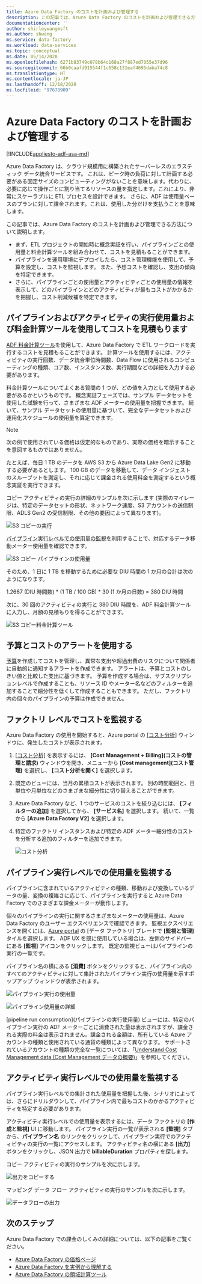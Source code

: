 ```yaml
---
title: Azure Data Factory のコストを計画および管理する
description: この記事では、Azure Data Factory のコストを計画および管理できる方法について説明します
documentationcenter: ''
author: shirleywangmsft
ms.author: shwang
ms.service: data-factory
ms.workload: data-services
ms.topic: conceptual
ms.date: 05/14/2020
ms.openlocfilehash: 6271b83749c078b64c168a27f887ed7055e37d96
ms.sourcegitcommit: 66b0caafd915544f1c658c131eaf4695daba74c8
ms.translationtype: HT
ms.contentlocale: ja-JP
ms.lasthandoff: 12/18/2020
ms.locfileid: "97678909"
---
```

# <a name="plan-and-manage-costs-for-azure-data-factory"></a>Azure Data Factory のコストを計画および管理する

[!INCLUDE[appliesto-adf-asa-md](includes/appliesto-adf-asa-md.md)]

Azure Data Factory は、クラウド規模用に構築されたサーバーレスのエラスティック データ統合サービスです。  これは、ピーク時の負荷に対して計画する必要がある固定サイズのコンピューティングがないことを意味します。代わりに、必要に応じて操作ごとに割り当てるリソースの量を指定します。これにより、非常にスケーラブルに ETL プロセスを設計できます。 さらに、ADF は使用量ベースのプランに対して課金されます。これは、使用した分だけを支払うことを意味します。

この記事では、Azure Data Factory のコストを計画および管理できる方法について説明します。

*   まず、ETL プロジェクトの開始時に概念実証を行い、パイプラインごとの使用量と料金計算ツールを組み合わせて、コストを見積もることができます。
*   パイプラインを運用環境にデプロイしたら、コスト管理機能を使用して、予算を設定し、コストを監視します。 また、予想コストを確認し、支出の傾向を特定できます。
*   さらに、パイプラインごとの使用量とアクティビティごとの使用量の情報を表示して、どのパイプラインとどのアクティビティが最もコストがかかるかを把握し、コスト削減候補を特定できます。

## <a name="estimate-costs-using-pipeline-and-activity-run-consumption-and-pricing-calculator"></a>パイプラインおよびアクティビティの実行使用量および料金計算ツールを使用してコストを見積もります

[ADF 料金計算ツール](https://azure.microsoft.com/pricing/calculator/?service=data-factory)を使用して、Azure Data Factory で ETL ワークロードを実行するコストを見積もることができます。  計算ツールを使用するには、アクティビティの実行回数、データ統合単位時間数、Data Flow に使用されるコンピューティングの種類、コア数、インスタンス数、実行期間などの詳細を入力する必要があります。

料金計算ツールについてよくある質問の 1 つが、どの値を入力として使用する必要があるかというものです。  概念実証フェーズでは、サンプル データセットを使用した試験を行って、さまざまな ADF メーターの使用量を把握できます。  続いて、サンプル データセットの使用量に基づいて、完全なデータセットおよび運用化スケジュールの使用量を算定できます。

> [!NOTE]
> 次の例で使用されている価格は仮定的なものであり、実際の価格を暗示することを意図するものではありません。

たとえば、毎日 1 TB のデータを AWS S3 から Azure Data Lake Gen2 に移動する必要があるとします。  100 GB のデータを移動して、データ インジェストのスループットを測定し、それに応じて課金される使用料金を測定するという概念実証を実行できます。

コピー アクティビティの実行の詳細のサンプルを次に示します (実際のマイレージは、特定のデータセットの形状、ネットワーク速度、S3 アカウントの送信制限、ADLS Gen2 の受信制限、その他の要因によって異なります)。

![S3 コピーの実行](media/plan-manage-costs/s3-copy-run-details.png)

[パイプライン実行レベルでの使用量の監視](#monitor-consumption-at-pipeline-run-level)を利用することで、対応するデータ移動メーター使用量を確認できます。

![S3 コピー パイプラインの使用量](media/plan-manage-costs/s3-copy-pipeline-consumption.png)

そのため、1 日に 1 TB を移動するために必要な DIU 時間の 1 か月の合計は次のようになります。

1.2667 (DIU 時間数) * (1 TB / 100 GB) * 30 (1 か月の日数) = 380 DIU 時間

次に、30 回のアクティビティの実行と 380 DIU 時間を、ADF 料金計算ツールに入力し、月額の見積もりを得ることができます。

![S3 コピー料金計算ツール](media/plan-manage-costs/s3-copy-pricing-calculator.png)

## <a name="use-budgets-and-cost-alerts"></a>予算とコストのアラートを使用する

[予算](../cost-management-billing/costs/tutorial-acm-create-budgets.md)を作成してコストを管理し、異常な支出や超過出費のリスクについて関係者に自動的に通知するアラートを作成できます。  アラートは、予算とコストのしきい値と比較した支出に基づきます。  予算を作成する場合は、サブスクリプションレベルで作成することも、リソース ID やメーター名などのフィルターを追加することで細分性を低くして作成することもできます。  ただし、ファクトリ内の個々のパイプラインの予算は作成できません。

## <a name="monitor-costs-at-factory-level"></a>ファクトリ レベルでコストを監視する

Azure Data Factory の使用を開始すると、Azure portal の [[コスト分析]](../cost-management-billing/costs/quick-acm-cost-analysis.md) ウィンドウに、発生したコストが表示されます。

1. [[コスト分析]](../cost-management-billing/costs/quick-acm-cost-analysis.md) を表示するには、 **[Cost Management + Billing]\(コストの管理と請求\)** ウィンドウを開き、メニューから **[Cost management]\(コスト管理\)** を選択し、 **[コスト分析を開く]** を選択します。
2. 既定のビューには、当月の累積コストが表示されます。  別の時間範囲と、日単位や月単位などのさまざまな細分性に切り替えることができます。
3. Azure Data Factory など、1 つのサービスのコストを絞り込むには、 **[フィルターの追加]** を選択してから、 **[サービス名]** を選択します。  続いて、一覧から **[Azure Data Factory V2]** を選択します。
4. 特定のファクトリ インスタンスおよび特定の ADF メーター細分性のコストを分析する追加のフィルターを追加できます。

   ![コスト分析](media/plan-manage-costs/cost-analysis.png)

## <a name="monitor-consumption-at-pipeline-run-level"></a>パイプライン実行レベルでの使用量を監視する

パイプラインに含まれているアクティビティの種類、移動および変換しているデータの量、変換の複雑さに応じて、パイプラインを実行すると Azure Data Factory でのさまざまな課金メーターが動作します。

個々のパイプラインの実行に関するさまざまなメーターの使用量は、Azure Data Factory のユーザー エクスペリエンスで確認できます。 監視エクスペリエンスを開くには、[Azure portal](https://portal.azure.com/) の [データ ファクトリ] ブレードで **[監視と管理]** タイルを選択します。 ADF UX を既に使用している場合は、左側のサイドバーにある **[監視]** アイコンをクリックします。 既定の監視ビューはパイプラインの実行の一覧です。

パイプライン名の横にある **[消費]** ボタンをクリックすると、パイプライン内のすべてのアクティビティに対して集計されたパイプライン実行の使用量を示すポップアップ ウィンドウが表示されます。

![パイプライン実行の使用量](media/plan-manage-costs/pipeline-run-consumption.png)

![パイプライン使用量の詳細](media/plan-manage-costs/pipeline-consumption-details.png)

[pipeline run consumption]\(パイプラインの実行使用量\) ビューには、特定のパイプライン実行の ADF メーターごとに消費された量は表示されますが、課金される実際の料金は表示されません。課金される金額は、所有している Azure アカウントの種類と使用されている通貨の種類によって異なります。  サポートされているアカウントの種類の完全な一覧については、「[Understand Cost Management data (Cost Management データの概要)](../cost-management-billing/costs/understand-cost-mgt-data.md)」を参照してください。

## <a name="monitor-consumption-at-activity-run-level"></a>アクティビティ実行レベルでの使用量を監視する
パイプライン実行レベルでの集計された使用量を把握した後、シナリオによっては、さらにドリルダウンして、パイプライン内で最もコストのかかるアクティビティを特定する必要があります。

アクティビティ実行レベルでの使用量を表示するには、データ ファクトリの **[作成と監視]** UI に移動します。 パイプライン実行の一覧が表示される **[監視]** タブから、**パイプライン名** のリンクをクリックして、パイプライン実行でのアクティビティの実行の一覧にアクセスします。  アクティビティ名の横にある **[出力]** ボタンをクリックし、JSON 出力で **billableDuration** プロパティを探します。

コピー アクティビティの実行のサンプルを次に示します。

![出力をコピーする](media/plan-manage-costs/copy-output.png)

マッピング データ フロー アクティビティの実行のサンプルを次に示します。

![データフローの出力](media/plan-manage-costs/dataflow-output.png)

## <a name="next-steps"></a>次のステップ

Azure Data Factory での課金のしくみの詳細については、以下の記事をご覧ください。

- [Azure Data Factory の価格ページ](https://azure.microsoft.com/pricing/details/data-factory/ssis/)
- [Azure Data Factory を実例から理解する](./pricing-concepts.md)
- [Azure Data Factory の領域計算ツール](https://azure.microsoft.com/pricing/calculator/?service=data-factory)